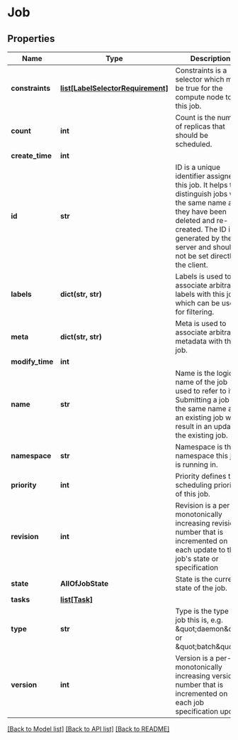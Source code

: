 # Job

## Properties
Name | Type | Description | Notes
------------ | ------------- | ------------- | -------------
**constraints** | [**list[LabelSelectorRequirement]**](LabelSelectorRequirement.md) | Constraints is a selector which must be true for the compute node to run this job. | [optional] 
**count** | **int** | Count is the number of replicas that should be scheduled. | [optional] 
**create_time** | **int** |  | [optional] 
**id** | **str** | ID is a unique identifier assigned to this job. It helps to distinguish jobs with the same name after they have been deleted and re-created. The ID is generated by the server and should not be set directly by the client. | [optional] 
**labels** | **dict(str, str)** | Labels is used to associate arbitrary labels with this job, which can be used for filtering. | [optional] 
**meta** | **dict(str, str)** | Meta is used to associate arbitrary metadata with this job. | [optional] 
**modify_time** | **int** |  | [optional] 
**name** | **str** | Name is the logical name of the job used to refer to it. Submitting a job with the same name as an existing job will result in an update to the existing job. | [optional] 
**namespace** | **str** | Namespace is the namespace this job is running in. | [optional] 
**priority** | **int** | Priority defines the scheduling priority of this job. | [optional] 
**revision** | **int** | Revision is a per-job monotonically increasing revision number that is incremented on each update to the job&#x27;s state or specification | [optional] 
**state** | **AllOfJobState** | State is the current state of the job. | [optional] 
**tasks** | [**list[Task]**](Task.md) |  | [optional] 
**type** | **str** | Type is the type of job this is, e.g. \&quot;daemon\&quot; or \&quot;batch\&quot;. | [optional] 
**version** | **int** | Version is a per-job monotonically increasing version number that is incremented on each job specification update. | [optional] 

[[Back to Model list]](../README.md#documentation-for-models) [[Back to API list]](../README.md#documentation-for-api-endpoints) [[Back to README]](../README.md)


